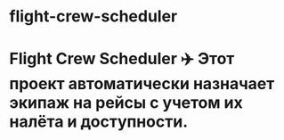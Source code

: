 # flight-crew-scheduler
# Flight Crew Scheduler ✈️   Этот проект автоматически назначает экипаж на рейсы с учетом их налёта и доступности.  
